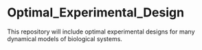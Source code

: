 # Optimal_Experimental_Design

This repository will include optimal experimental designs for many dynamical models of biological systems.
